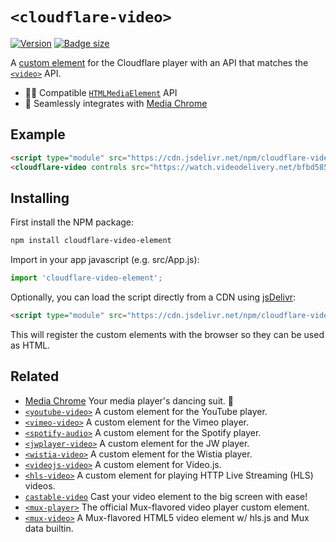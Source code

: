 # `<cloudflare-video>` 

[![Version](https://img.shields.io/npm/v/cloudflare-video-element?style=flat-square)](https://www.npmjs.com/package/cloudflare-video-element) 
[![Badge size](https://img.badgesize.io/https://cdn.jsdelivr.net/npm/cloudflare-video-element/+esm?compression=gzip&label=gzip&style=flat-square)](https://cdn.jsdelivr.net/npm/cloudflare-video-element/+esm)

A [custom element](https://developer.mozilla.org/en-US/docs/Web/Web_Components/Using_custom_elements) 
for the Cloudflare player with an API that matches the 
[`<video>`](https://developer.mozilla.org/en-US/docs/Web/HTML/Element/video) API.

- 🏄‍♂️ Compatible [`HTMLMediaElement`](https://developer.mozilla.org/en-US/docs/Web/API/HTMLMediaElement) API
- 🕺 Seamlessly integrates with [Media Chrome](https://github.com/muxinc/media-chrome)


## Example 

<!-- prettier-ignore -->
```html
<script type="module" src="https://cdn.jsdelivr.net/npm/cloudflare-video-element@1.0/+esm"></script>
<cloudflare-video controls src="https://watch.videodelivery.net/bfbd585059e33391d67b0f1d15fe6ea4"></cloudflare-video>
```

## Installing

First install the NPM package:

```bash
npm install cloudflare-video-element
```

Import in your app javascript (e.g. src/App.js):

```js
import 'cloudflare-video-element';
```

Optionally, you can load the script directly from a CDN using [jsDelivr](https://www.jsdelivr.com/):

<!-- prettier-ignore -->
```html
<script type="module" src="https://cdn.jsdelivr.net/npm/cloudflare-video-element@1.0/+esm"></script>
```

This will register the custom elements with the browser so they can be used as HTML.

## Related

- [Media Chrome](https://github.com/muxinc/media-chrome) Your media player's dancing suit. 🕺
- [`<youtube-video>`](https://github.com/muxinc/youtube-video-element) A custom element for the YouTube player.
- [`<vimeo-video>`](https://github.com/luwes/vimeo-video-element) A custom element for the Vimeo player.
- [`<spotify-audio>`](https://github.com/luwes/wistia-video-element) A custom element for the Spotify player.
- [`<jwplayer-video>`](https://github.com/luwes/jwplayer-video-element) A custom element for the JW player.
- [`<wistia-video>`](https://github.com/luwes/wistia-video-element) A custom element for the Wistia player.
- [`<videojs-video>`](https://github.com/luwes/videojs-video-element) A custom element for Video.js.
- [`<hls-video>`](https://github.com/muxinc/hls-video-element) A custom element for playing HTTP Live Streaming (HLS) videos.
- [`castable-video`](https://github.com/muxinc/castable-video) Cast your video element to the big screen with ease!
- [`<mux-player>`](https://github.com/muxinc/elements/tree/main/packages/mux-player) The official Mux-flavored video player custom element.
- [`<mux-video>`](https://github.com/muxinc/elements/tree/main/packages/mux-video) A Mux-flavored HTML5 video element w/ hls.js and Mux data builtin.
